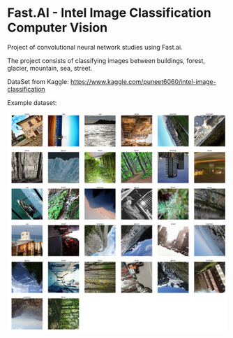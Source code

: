 # Fast.AI - Intel Image Classification Computer Vision 

Project of convolutional neural network studies using Fast.ai. 

The project consists of classifying images between buildings, forest, glacier, mountain, sea, street.

DataSet from Kaggle: https://www.kaggle.com/puneet6060/intel-image-classification

Example dataset: 

![](https://github.com/EduardoRodriguesMorais/Intel_Image_Classification/blob/master/dataset.png)
